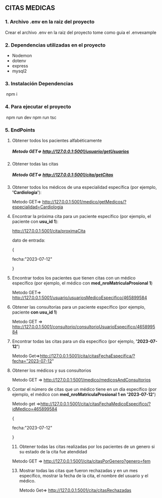 ## CITAS MEDICAS

### 1.  Archivo .env en la raiz del proyecto

Crear el archivo .env en la raiz del proyecto tome como guia el .envexample

### 2. Dependencias utilizadas en el proyecto

- Nodemon 
- dotenv		
- express
- mysql2

### 3. Instalación Dependencias

​	npm i

### 4. Para ejecutar el proyecto

​	npm run dev
   npm run tsc

### 5. EndPoints

1. Obtener todos los pacientes alfabéticamente 

   ##### Metodo GET=> http://127.0.0.1:5001/usuario/getUsuarios

2. Obtener todas las citas 

   ##### Metodo GET=> http://127.0.0.1:5001/cita/getCitas

3. Obtener todos los médicos de una especialidad específica (por ejemplo, **'Cardiología'**):

   Metodo GET=> http://127.0.0.1:5001/medico/getMedicos/?especialidad=Cardiologia

4. Encontrar la próxima cita para un paciente específico (por ejemplo, el paciente con **usu_id 1**):

   http://127.0.0.1:5001/cita/proximaCita

   dato de entrada:

   {

   fecha:"2023-07-12"

   }

5. Encontrar todos los pacientes que tienen citas con un médico específico (por ejemplo, el médico con **med_nroMatriculaProsional 1**)

   Metodo GET=> http://127.0.0.1:5001/usuario/usuariosMedicoEspecifico/465899584

6. Obtener las consultorías para un paciente específico (por ejemplo, paciente **con usu_id 1**)

   Metodo GET => http://127.0.0.1:5001/consultorio/consultorioUsuarioEspecifico/465899584

7. Encontrar todas las citas para un día específico (por ejemplo, **'2023-07-12'**)

   Metodo Get=>http://127.0.0.1:5001/cita/citasFechaEspecifica/?fecha="2023-07-12"

8. Obtener los médicos y sus consultorios

   Metodo GET => http://127.0.0.1:5001/medico/medicosAndConsultorios

9. Contar el número de citas que un médico tiene en un día específico (por ejemplo, el médico con **med_nroMatriculaProsional 1 en '2023-07-12'**)

   Metodo get =>http://127.0.0.1:5001/cita/citasFechaMedicoEspecifico/?idMedico=465899584

   {

   fecha:"2023-07-12"

   }

   

   11. Obtener todas las citas realizadas por los pacientes de un genero si su estado de la cita fue atendidad

   Metodo GET => http://127.0.0.1:5001/cita/citasPorGenero?genero=fem

   13. Mostrar todas las citas que fueron rechazadas y en un mes específico, mostrar la fecha de la cita, el nombre del usuario y el médico.

       Metodo Get=> http://127.0.0.1:5001/cita/citasRechazadas

   

   

